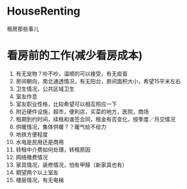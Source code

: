 # HouseRenting
租房那些事儿

# 看房前的工作(减少看房成本)
1. 有无宠物？吵不吵，温顺的可以接受，有无疫苗
2. 房间朝向，南北通透情况，有无阳台，房间面积大小，希望15平米左右
3. 卫生情况，公共区域卫生
4. 室友作息
5. 室友职业性格，比较希望可以相互照应一下
6. 附近硬件设施，超市，便利店，买菜的地方，医院，商场
7. 租期到约时间，续租和谁签合同，租金有否变化，按季度／月交情况
8. 供暖情况，集体供暖？？暖气给不给力
9. 地铁方便程度
10. 水电是民用还是商用
11. 转租中介费如何处理，转租原因
12. 网络缴费情况
13. 家具情况，装修情况，怕有甲醛（新家具也有）
14. 期望两个以上室友
15. 楼层情况，有无电梯
